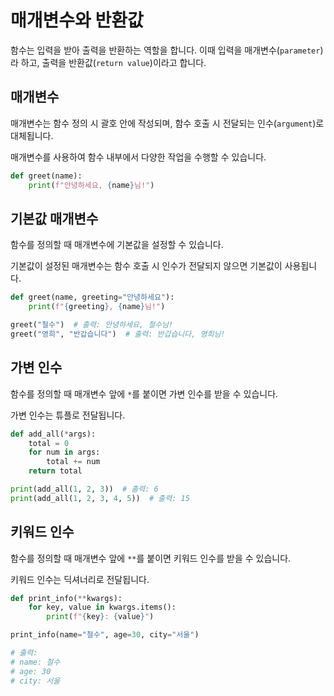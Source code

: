 # 매개변수와 반환값

함수는 입력을 받아 출력을 반환하는 역할을 합니다. 이때 입력을 매개변수(`parameter`)라 하고, 출력을 반환값(`return value`)이라고 합니다.

## 매개변수

매개변수는 함수 정의 시 괄호 안에 작성되며, 함수 호출 시 전달되는 인수(`argument`)로 대체됩니다. 

매개변수를 사용하여 함수 내부에서 다양한 작업을 수행할 수 있습니다.

```python
def greet(name):
    print(f"안녕하세요, {name}님!")
```

## 기본값 매개변수

함수를 정의할 때 매개변수에 기본값을 설정할 수 있습니다. 

기본값이 설정된 매개변수는 함수 호출 시 인수가 전달되지 않으면 기본값이 사용됩니다.

```python
def greet(name, greeting="안녕하세요"):
    print(f"{greeting}, {name}님!")

greet("철수")  # 출력: 안녕하세요, 철수님!
greet("영희", "반갑습니다")  # 출력: 반갑습니다, 영희님!
```

## 가변 인수

함수를 정의할 때 매개변수 앞에 `*`를 붙이면 가변 인수를 받을 수 있습니다. 

가변 인수는 튜플로 전달됩니다.

```python
def add_all(*args):
    total = 0
    for num in args:
        total += num
    return total

print(add_all(1, 2, 3))  # 출력: 6
print(add_all(1, 2, 3, 4, 5))  # 출력: 15
```

## 키워드 인수

함수를 정의할 때 매개변수 앞에 `**`를 붙이면 키워드 인수를 받을 수 있습니다. 

키워드 인수는 딕셔너리로 전달됩니다.

```python
def print_info(**kwargs):
    for key, value in kwargs.items():
        print(f"{key}: {value}")

print_info(name="철수", age=30, city="서울")

# 출력:
# name: 철수
# age: 30
# city: 서울
```
